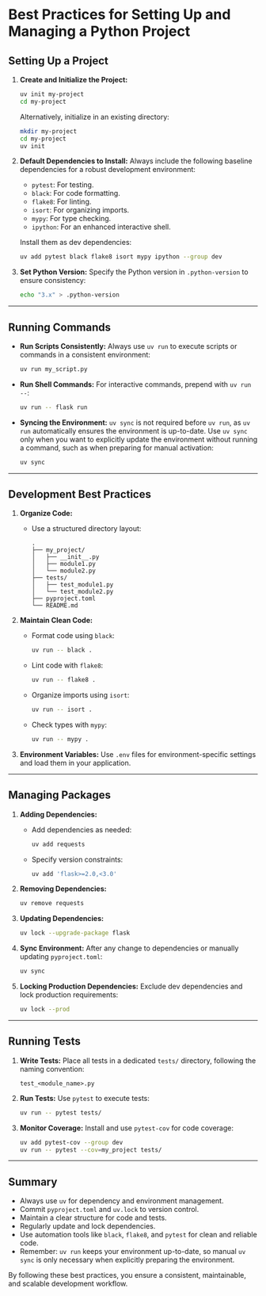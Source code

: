 
# Best Practices for Setting Up and Managing a Python Project

## Setting Up a Project

1. **Create and Initialize the Project:**
   ```bash
   uv init my-project
   cd my-project
   ```
   Alternatively, initialize in an existing directory:
   ```bash
   mkdir my-project
   cd my-project
   uv init
   ```

2. **Default Dependencies to Install:**
   Always include the following baseline dependencies for a robust development environment:
   - `pytest`: For testing.
   - `black`: For code formatting.
   - `flake8`: For linting.
   - `isort`: For organizing imports.
   - `mypy`: For type checking.
   - `ipython`: For an enhanced interactive shell.

   Install them as dev dependencies:
   ```bash
   uv add pytest black flake8 isort mypy ipython --group dev
   ```

3. **Set Python Version:**
   Specify the Python version in `.python-version` to ensure consistency:
   ```bash
   echo "3.x" > .python-version
   ```

---

## Running Commands

- **Run Scripts Consistently:**
  Always use `uv run` to execute scripts or commands in a consistent environment:
  ```bash
  uv run my_script.py
  ```

- **Run Shell Commands:**
  For interactive commands, prepend with `uv run --`:
  ```bash
  uv run -- flask run
  ```

- **Syncing the Environment:**
  `uv sync` is not required before `uv run`, as `uv run` automatically ensures the environment is up-to-date. 
  Use `uv sync` only when you want to explicitly update the environment without running a command, such as when preparing for manual activation:
  ```bash
  uv sync
  ```

---

## Development Best Practices

1. **Organize Code:**
   - Use a structured directory layout:
     ```
     .
     ├── my_project/
     │   ├── __init__.py
     │   ├── module1.py
     │   └── module2.py
     ├── tests/
     │   ├── test_module1.py
     │   └── test_module2.py
     ├── pyproject.toml
     └── README.md
     ```

2. **Maintain Clean Code:**
   - Format code using `black`:
     ```bash
     uv run -- black .
     ```
   - Lint code with `flake8`:
     ```bash
     uv run -- flake8 .
     ```
   - Organize imports using `isort`:
     ```bash
     uv run -- isort .
     ```
   - Check types with `mypy`:
     ```bash
     uv run -- mypy .
     ```

3. **Environment Variables:**
   Use `.env` files for environment-specific settings and load them in your application.

---

## Managing Packages

1. **Adding Dependencies:**
   - Add dependencies as needed:
     ```bash
     uv add requests
     ```
   - Specify version constraints:
     ```bash
     uv add 'flask>=2.0,<3.0'
     ```

2. **Removing Dependencies:**
   ```bash
   uv remove requests
   ```

3. **Updating Dependencies:**
   ```bash
   uv lock --upgrade-package flask
   ```

4. **Sync Environment:**
   After any change to dependencies or manually updating `pyproject.toml`:
   ```bash
   uv sync
   ```

5. **Locking Production Dependencies:**
   Exclude dev dependencies and lock production requirements:
   ```bash
   uv lock --prod
   ```

---

## Running Tests

1. **Write Tests:**
   Place all tests in a dedicated `tests/` directory, following the naming convention:
   ```
   test_<module_name>.py
   ```

2. **Run Tests:**
   Use `pytest` to execute tests:
   ```bash
   uv run -- pytest tests/
   ```

3. **Monitor Coverage:**
   Install and use `pytest-cov` for code coverage:
   ```bash
   uv add pytest-cov --group dev
   uv run -- pytest --cov=my_project tests/
   ```

---

## Summary

- Always use `uv` for dependency and environment management.
- Commit `pyproject.toml` and `uv.lock` to version control.
- Maintain a clear structure for code and tests.
- Regularly update and lock dependencies.
- Use automation tools like `black`, `flake8`, and `pytest` for clean and reliable code.
- Remember: `uv run` keeps your environment up-to-date, so manual `uv sync` is only necessary when explicitly preparing the environment.

By following these best practices, you ensure a consistent, maintainable, and scalable development workflow.
